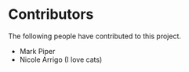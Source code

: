 # Contributors

The following people have contributed to this project.

* Mark Piper
* Nicole Arrigo (I love cats)

